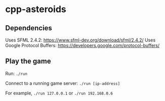 # cpp-asteroids

## Dependencies
Uses SFML 2.4.2: https://www.sfml-dev.org/download/sfml/2.4.2/
Uses Google Protocol Buffers: https://developers.google.com/protocol-buffers/

## Play the game
Run:
`./run`

Connect to a running game server:
`./run [ip-address]`

For example, `./run 127.0.0.1` or `./run 192.168.0.6`
